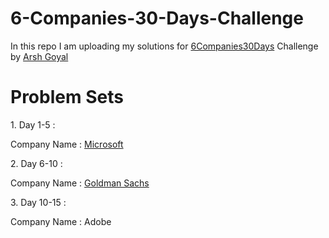 # 6-Companies-30-Days-Challenge
In this repo I am uploading my solutions for [6Companies30Days](https://www.youtube.com/watch?v=QUnaBYKQkZU) Challenge by [Arsh Goyal](https://www.linkedin.com/in/arshgoyal/)
<h1>Problem Sets</h1>
<p>1. Day 1-5 :</p>

Company Name : [Microsoft](https://github.com/Amber-Mishra-2003/6-Companies-30-Days-Challenge/tree/main/Day%201-5%20%5BMicorsoft%5D)



<p>2. Day 6-10 :</p>

Company Name : [Goldman Sachs](https://github.com/Amber-Mishra-2003/6-Companies-30-Days-Challenge/tree/main/Day%206-10%20%5BGoldman%20Sachs%5D)


<p>3. Day 10-15 :</p>

Company Name : Adobe
